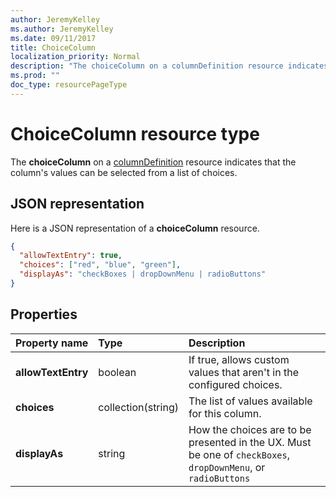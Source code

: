 ```yaml
---
author: JeremyKelley
ms.author: JeremyKelley
ms.date: 09/11/2017
title: ChoiceColumn
localization_priority: Normal
description: "The choiceColumn on a columnDefinition resource indicates that the column's values can be selected from a list of choices."
ms.prod: ""
doc_type: resourcePageType
---
```

# ChoiceColumn resource type

The **choiceColumn** on a [columnDefinition](columndefinition.md) resource indicates that the column's values can be selected from a list of choices.

## JSON representation

Here is a JSON representation of a **choiceColumn** resource.
<!-- { "blockType": "resource", "@odata.type": "microsoft.graph.choiceColumn" } -->

```json
{
  "allowTextEntry": true,
  "choices": ["red", "blue", "green"],
  "displayAs": "checkBoxes | dropDownMenu | radioButtons"
}
```

## Properties

| Property name      | Type               | Description
|:-------------------|:-------------------|:----------------------------------------------
| **allowTextEntry** | boolean            | If true, allows custom values that aren't in the configured choices.
| **choices**        | collection(string) | The list of values available for this column.
| **displayAs**      | string             | How the choices are to be presented in the UX. Must be one of `checkBoxes`, `dropDownMenu`, or `radioButtons`


<!-- {
  "type": "#page.annotation",
  "description": "",
  "keywords": "",
  "section": "documentation",
  "suppressions": [
    "Warning: /api-reference/v1.0/resources/choicecolumn.md:
      Found potential enums in resource example that weren't defined in a table:(checkBoxes,dropDownMenu,radioButtons) are in resource, but () are in table"
  ],
  "tocPath": "Resources/ChoiceColumn"
} -->
